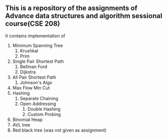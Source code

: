 ## This is a repository of the assignments of Advance data structures and algorithm sessional course(CSE 208)

It contains implementation of   
1. Minimum Spanning Tree
   1. Krushkal
   2. Prim
2. Single Pair Shortest Path
   1. Bellman Ford
   2. Dijkstra
3. All Pair Shortest Path
   1. Johnson's Algo
4. Max Flow Min Cut 
5. Hashing
   1. Separate Chaining
   2. Open Addressing
      1. Double Hashing
      2. Custom Probing
6. Binomial Heap
7. AVL tree
8. Red black tree (was not given as assignment)